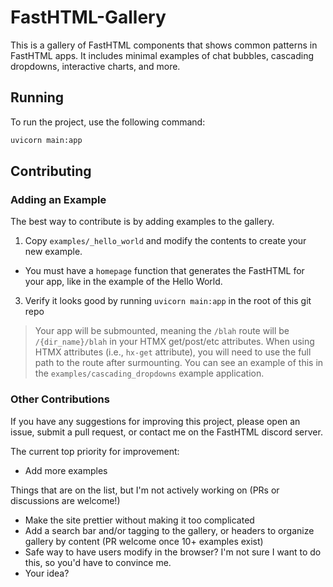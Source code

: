 # FastHTML-Gallery

This is a gallery of FastHTML components that shows common patterns in FastHTML apps. It includes minimal examples of chat bubbles, cascading dropdowns, interactive charts, and more.

## Running

To run the project, use the following command:

```bash
uvicorn main:app
```

## Contributing

### Adding an Example

The best way to contribute is by adding examples to the gallery.  

1. Copy `examples/_hello_world` and modify the contents to create your new example.
  + You must have a `homepage` function that generates the FastHTML for your app, like in the example of the Hello World.
3. Verify it looks good by running `uvicorn main:app` in the root of this git repo

> Your app will be submounted, meaning the `/blah` route will be `/{dir_name}/blah` in your HTMX get/post/etc attributes.  When using HTMX attributes (i.e., `hx-get` attribute), you will need to use the full path to the route after surmounting.  You can see an example of this in the `examples/cascading_dropdowns` example application.

### Other Contributions

If you have any suggestions for improving this project, please open an issue, submit a pull request, or contact me on the FastHTML discord server.

The current top priority for improvement:

+ Add more examples

Things that are on the list, but I'm not actively working on (PRs or discussions are welcome!)

+ Make the site prettier without making it too complicated
+ Add a search bar and/or tagging to the gallery, or headers to organize gallery by content (PR welcome once 10+ examples exist)
+ Safe way to have users modify in the browser?  I'm not sure I want to do this, so you'd have to convince me.
+ Your idea?
